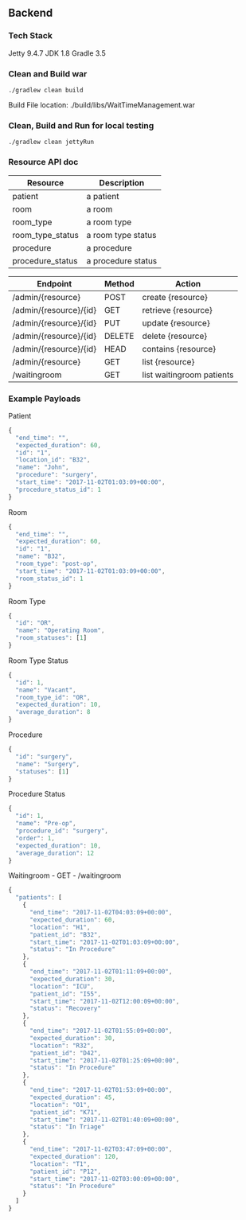 ## Backend

### Tech Stack
Jetty 9.4.7
JDK 1.8
Gradle 3.5

### Clean and Build war
``` unix
./gradlew clean build
```
Build File location: ./build/libs/WaitTimeManagement.war

### Clean, Build and Run for local testing
``` unix
./gradlew clean jettyRun
```

### Resource API doc
| Resource  | Description |
|-----------|-------------|
| patient   | a patient   |
| room      | a room      |
| room_type | a room type |
| room_type_status | a room type status |
| procedure | a procedure |
| procedure_status | a procedure status |


| Endpoint               | Method | Action                    |
|------------------------|--------|---------------------------|
| /admin/{resource}      | POST   | create {resource}         |
| /admin/{resource}/{id} | GET    | retrieve {resource}       |
| /admin/{resource}/{id} | PUT    | update {resource}         |
| /admin/{resource}/{id} | DELETE | delete {resource}         |
| /admin/{resource}/{id} | HEAD   | contains {resource}       |
| /admin/{resource}      | GET    | list {resource}           |
| /waitingroom           | GET    | list waitingroom patients |

### Example Payloads
Patient

``` javascript
{
  "end_time": "",
  "expected_duration": 60,
  "id": "1",
  "location_id": "B32",
  "name": "John",
  "procedure": "surgery",
  "start_time": "2017-11-02T01:03:09+00:00",
  "procedure_status_id": 1
}
```

Room

``` javascript
{
  "end_time": "",
  "expected_duration": 60,
  "id": "1",
  "name": "B32",
  "room_type": "post-op",
  "start_time": "2017-11-02T01:03:09+00:00",
  "room_status_id": 1
}
```

Room Type

```javascript
{
  "id": "OR",
  "name": "Operating Room",
  "room_statuses": [1]
}
```

Room Type Status

```javascript
{
  "id": 1,
  "name": "Vacant",
  "room_type_id": "OR",
  "expected_duration": 10,
  "average_duration": 8
}
```

Procedure

```javascript
{
  "id": "surgery",
  "name": "Surgery",
  "statuses": [1]
}
```

Procedure Status

```javascript
{
  "id": 1,
  "name": "Pre-op",
  "procedure_id": "surgery",
  "order": 1,
  "expected_duration": 10,
  "average_duration": 12
}
```

Waitingroom - GET - /waitingroom

```javascript
{
  "patients": [
    {
      "end_time": "2017-11-02T04:03:09+00:00",
      "expected_duration": 60,
      "location": "H1",
      "patient_id": "B32",
      "start_time": "2017-11-02T01:03:09+00:00",
      "status": "In Procedure"
    },
    {
      "end_time": "2017-11-02T01:11:09+00:00",
      "expected_duration": 30,
      "location": "ICU",
      "patient_id": "I55",
      "start_time": "2017-11-02T12:00:09+00:00",
      "status": "Recovery"
    },
    {
      "end_time": "2017-11-02T01:55:09+00:00",
      "expected_duration": 30,
      "location": "R32",
      "patient_id": "D42",
      "start_time": "2017-11-02T01:25:09+00:00",
      "status": "In Procedure"
    },
    {
      "end_time": "2017-11-02T01:53:09+00:00",
      "expected_duration": 45,
      "location": "O1",
      "patient_id": "K71",
      "start_time": "2017-11-02T01:40:09+00:00",
      "status": "In Triage"
    },
    {
      "end_time": "2017-11-02T03:47:09+00:00",
      "expected_duration": 120,
      "location": "T1",
      "patient_id": "P12",
      "start_time": "2017-11-02T03:00:09+00:00",
      "status": "In Procedure"
    }
  ]
}
```
